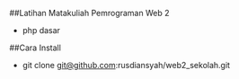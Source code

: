 ##Latihan Matakuliah Pemrograman Web 2

- php dasar

##Cara Install
- git clone git@github.com:rusdiansyah/web2_sekolah.git